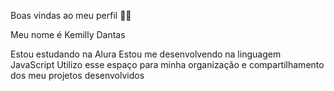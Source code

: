 Boas vindas ao meu perfil 💙💙

Meu nome é Kemilly Dantas

Estou estudando na Alura
Estou me desenvolvendo na linguagem JavaScript
Utilizo esse espaço para minha organização e compartilhamento dos meu projetos desenvolvidos
